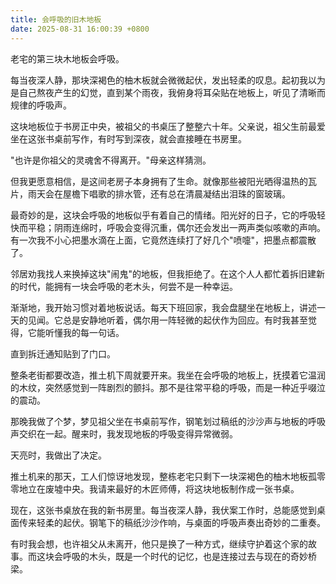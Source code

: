 ```yaml
---
title: 会呼吸的旧木地板
date: 2025-08-31 16:00:39 +0800
---
```


老宅的第三块木地板会呼吸。

每当夜深人静，那块深褐色的柚木板就会微微起伏，发出轻柔的叹息。起初我以为是自己熬夜产生的幻觉，直到某个雨夜，我俯身将耳朵贴在地板上，听见了清晰而规律的呼吸声。

这块地板位于书房正中央，被祖父的书桌压了整整六十年。父亲说，祖父生前最爱坐在这张书桌前写作，有时写到深夜，就会直接睡在书房里。

"也许是你祖父的灵魂舍不得离开。"母亲这样猜测。

但我更愿意相信，是这间老房子本身拥有了生命。就像那些被阳光晒得温热的瓦片，雨天会在屋檐下唱歌的排水管，还有总在清晨凝结出泪珠的窗玻璃。

最奇妙的是，这块会呼吸的地板似乎有着自己的情绪。阳光好的日子，它的呼吸轻快而平稳；阴雨连绵时，呼吸会变得沉重，偶尔还会发出一两声类似咳嗽的声响。有一次我不小心把墨水滴在上面，它竟然连续打了好几个"喷嚏"，把墨点都震散了。

邻居劝我找人来换掉这块"闹鬼"的地板，但我拒绝了。在这个人人都忙着拆旧建新的时代，能拥有一块会呼吸的老木头，何尝不是一种幸运。

渐渐地，我开始习惯对着地板说话。每天下班回家，我会盘腿坐在地板上，讲述一天的见闻。它总是安静地听着，偶尔用一阵轻微的起伏作为回应。有时我甚至觉得，它能听懂我的每一句话。

直到拆迁通知贴到了门口。

整条老街都要改造，推土机下周就要开来。我坐在会呼吸的地板上，抚摸着它温润的木纹，突然感觉到一阵剧烈的颤抖。那不是往常平稳的呼吸，而是一种近乎啜泣的震动。

那晚我做了个梦，梦见祖父坐在书桌前写作，钢笔划过稿纸的沙沙声与地板的呼吸声交织在一起。醒来时，我发现地板的呼吸变得异常微弱。

天亮时，我做出了决定。

推土机来的那天，工人们惊讶地发现，整栋老宅只剩下一块深褐色的柚木地板孤零零地立在废墟中央。我请来最好的木匠师傅，将这块地板制作成一张书桌。

现在，这张书桌放在我的新书房里。每当夜深人静，我伏案工作时，总能感觉到桌面传来轻柔的起伏。钢笔下的稿纸沙沙作响，与桌面的呼吸声奏出奇妙的二重奏。

有时我会想，也许祖父从未离开，他只是换了一种方式，继续守护着这个家的故事。而这块会呼吸的木头，既是一个时代的记忆，也是连接过去与现在的奇妙桥梁。
